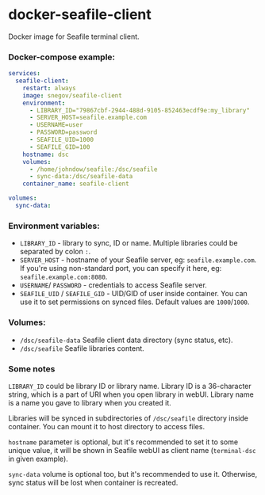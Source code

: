# docker-seafile-client
Docker image for Seafile terminal client.

### Docker-compose example:
```yaml
services:
  seafile-client:
    restart: always
    image: snegov/seafile-client
    environment:
      - LIBRARY_ID="79867cbf-2944-488d-9105-852463ecdf9e:my_library"
      - SERVER_HOST=seafile.example.com
      - USERNAME=user
      - PASSWORD=password
      - SEAFILE_UID=1000
      - SEAFILE_GID=100
    hostname: dsc
    volumes:
      - /home/johndow/seafile:/dsc/seafile
      - sync-data:/dsc/seafile-data
    container_name: seafile-client

volumes:
  sync-data:
```

### Environment variables:
 - `LIBRARY_ID` - library to sync, ID or name. Multiple libraries could be separated by colon `:`.
 - `SERVER_HOST` - hostname of your Seafile server, eg: `seafile.example.com`. If you're using non-standard port, you can specify it here, eg: `seafile.example.com:8080`.
 - `USERNAME`/ `PASSWORD` - credentials to access Seafile server.
 - `SEAFILE_UID` / `SEAFILE_GID` - UID/GID of user inside container. You can use it to set permissions on synced files. Default values are `1000`/`1000`.

### Volumes:
 - `/dsc/seafile-data`  Seafile client data directory (sync status, etc).
 - `/dsc/seafile`       Seafile libraries content.


### Some notes
`LIBRARY_ID` could be library ID or library name. Library ID is a 36-character string, which is a part of URI when you open library in webUI. Library name is a name you gave to library when you created it.

Libraries will be synced in subdirectories of `/dsc/seafile` directory inside container. You can mount it to host directory to access files.

`hostname` parameter is optional, but it's recommended to set it to some unique value, it will be shown in Seafile webUI as client name (`terminal-dsc` in given example).

`sync-data` volume is optional too, but it's recommended to use it. Otherwise, sync status will be lost when container is recreated.

